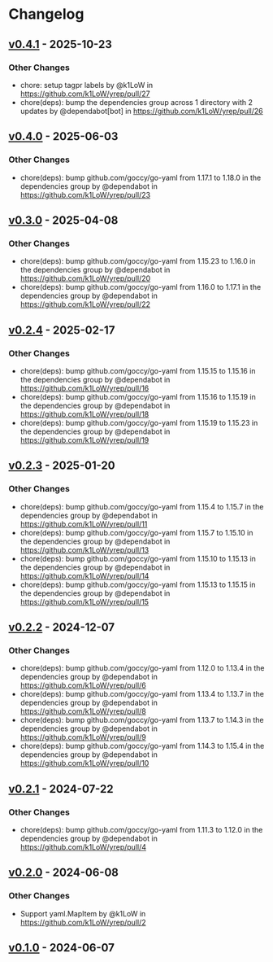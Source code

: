 # Changelog

## [v0.4.1](https://github.com/k1LoW/yrep/compare/v0.4.0...v0.4.1) - 2025-10-23
### Other Changes
- chore: setup tagpr labels by @k1LoW in https://github.com/k1LoW/yrep/pull/27
- chore(deps): bump the dependencies group across 1 directory with 2 updates by @dependabot[bot] in https://github.com/k1LoW/yrep/pull/26

## [v0.4.0](https://github.com/k1LoW/yrep/compare/v0.3.0...v0.4.0) - 2025-06-03
### Other Changes
- chore(deps): bump github.com/goccy/go-yaml from 1.17.1 to 1.18.0 in the dependencies group by @dependabot in https://github.com/k1LoW/yrep/pull/23

## [v0.3.0](https://github.com/k1LoW/yrep/compare/v0.2.4...v0.3.0) - 2025-04-08
### Other Changes
- chore(deps): bump github.com/goccy/go-yaml from 1.15.23 to 1.16.0 in the dependencies group by @dependabot in https://github.com/k1LoW/yrep/pull/20
- chore(deps): bump github.com/goccy/go-yaml from 1.16.0 to 1.17.1 in the dependencies group by @dependabot in https://github.com/k1LoW/yrep/pull/22

## [v0.2.4](https://github.com/k1LoW/yrep/compare/v0.2.3...v0.2.4) - 2025-02-17
### Other Changes
- chore(deps): bump github.com/goccy/go-yaml from 1.15.15 to 1.15.16 in the dependencies group by @dependabot in https://github.com/k1LoW/yrep/pull/16
- chore(deps): bump github.com/goccy/go-yaml from 1.15.16 to 1.15.19 in the dependencies group by @dependabot in https://github.com/k1LoW/yrep/pull/18
- chore(deps): bump github.com/goccy/go-yaml from 1.15.19 to 1.15.23 in the dependencies group by @dependabot in https://github.com/k1LoW/yrep/pull/19

## [v0.2.3](https://github.com/k1LoW/yrep/compare/v0.2.2...v0.2.3) - 2025-01-20
### Other Changes
- chore(deps): bump github.com/goccy/go-yaml from 1.15.4 to 1.15.7 in the dependencies group by @dependabot in https://github.com/k1LoW/yrep/pull/11
- chore(deps): bump github.com/goccy/go-yaml from 1.15.7 to 1.15.10 in the dependencies group by @dependabot in https://github.com/k1LoW/yrep/pull/13
- chore(deps): bump github.com/goccy/go-yaml from 1.15.10 to 1.15.13 in the dependencies group by @dependabot in https://github.com/k1LoW/yrep/pull/14
- chore(deps): bump github.com/goccy/go-yaml from 1.15.13 to 1.15.15 in the dependencies group by @dependabot in https://github.com/k1LoW/yrep/pull/15

## [v0.2.2](https://github.com/k1LoW/yrep/compare/v0.2.1...v0.2.2) - 2024-12-07
### Other Changes
- chore(deps): bump github.com/goccy/go-yaml from 1.12.0 to 1.13.4 in the dependencies group by @dependabot in https://github.com/k1LoW/yrep/pull/6
- chore(deps): bump github.com/goccy/go-yaml from 1.13.4 to 1.13.7 in the dependencies group by @dependabot in https://github.com/k1LoW/yrep/pull/8
- chore(deps): bump github.com/goccy/go-yaml from 1.13.7 to 1.14.3 in the dependencies group by @dependabot in https://github.com/k1LoW/yrep/pull/9
- chore(deps): bump github.com/goccy/go-yaml from 1.14.3 to 1.15.4 in the dependencies group by @dependabot in https://github.com/k1LoW/yrep/pull/10

## [v0.2.1](https://github.com/k1LoW/yrep/compare/v0.2.0...v0.2.1) - 2024-07-22
### Other Changes
- chore(deps): bump github.com/goccy/go-yaml from 1.11.3 to 1.12.0 in the dependencies group by @dependabot in https://github.com/k1LoW/yrep/pull/4

## [v0.2.0](https://github.com/k1LoW/yrep/compare/v0.1.0...v0.2.0) - 2024-06-08
### Other Changes
- Support yaml.MapItem by @k1LoW in https://github.com/k1LoW/yrep/pull/2

## [v0.1.0](https://github.com/k1LoW/yrep/commits/v0.1.0) - 2024-06-07
